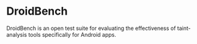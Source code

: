 DroidBench
==========
DroidBench is an open test suite for evaluating the
effectiveness of taint-analysis tools specifically for Android apps.